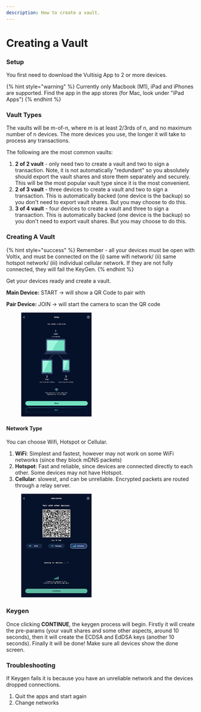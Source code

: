 ```yaml
---
description: How to create a vault.
---
```


# Creating a Vault

### Setup

You first need to download the Vultisig App to 2 or more devices.

{% hint style="warning" %}
Currently only Macbook (M1), iPad and iPhones are supported. Find the app in the app stores (for Mac, look under "iPad Apps")
{% endhint %}

### Vault Types

The vaults will be m-of-n, where m is at least 2/3rds of n, and no maximum number of n devices. The more devices you use, the longer it will take to process any transactions.

The following are the most common vaults:

1. **2 of 2 vault** - only need two to create a vault and two to sign a transaction. Note, it is not automatically "redundant" so you absolutely should export the vault shares and store them separately and securely. This will be the most popular vault type since it is the most convenient.
2. **2 of 3 vault** - three devices to create a vault and two to sign a transaction. This is automatically backed (one device is the backup) so you don't need to export vault shares. But you may choose to do this.
3. **3 of 4 vault** - four devices to create a vault and three to sign a transaction. This is automatically backed (one device is the backup) so you don't need to export vault shares. But you may choose to do this.

### Creating A Vault

{% hint style="success" %}
Remember - all your devices must be open with Voltix, and must be connected on the (i) same wifi network/ (ii) same hotspot network/ (iii) individual cellular network. If they are not fully connected, they will fail the KeyGen.
{% endhint %}

Get your devices ready and create a vault.

**Main Device:** START -> will show a QR Code to pair with

**Pair Device:** JOIN -> will start the camera to scan the QR code

<figure><img src="../.gitbook/assets/image (3).png" alt="" width="188"><figcaption></figcaption></figure>

#### Network Type

You can choose Wifi, Hotspot or Cellular.

1. **WiFi**: Simplest and fastest, however may not work on some WiFi networks (since they block mDNS packets)
2. **Hotspot**: Fast and reliable, since devices are connected directly to each other. Some devices may not have Hotspot.
3. **Cellular**: slowest, and can be unreliable. Encrypted packets are routed through a relay server.

<figure><img src="../.gitbook/assets/image (4).png" alt="" width="188"><figcaption></figcaption></figure>

### Keygen

Once clicking **CONTINUE**, the keygen process will begin. Firstly it will create the pre-params (your vault shares and some other aspects, around 10 seconds), then it will create the ECDSA and EdDSA keys (another 10 seconds). Finally it will be done! Make sure all devices show the done screen.

### Troubleshooting

If Keygen fails it is because you have an unreliable network and the devices dropped connections.

1. Quit the apps and start again
2. Change networks
